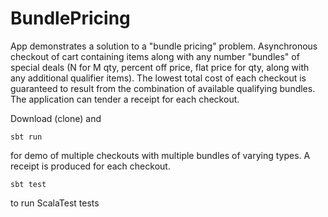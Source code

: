# BundlePricing

App demonstrates a solution to a "bundle pricing" problem. Asynchronous checkout of cart containing items along with any number "bundles" of special deals (N for M qty, percent off price, flat price for qty, along with any additional qualifier items). The lowest total cost of each checkout is guaranteed to result from the combination of available qualifying bundles. The application can tender a receipt for each checkout.

Download (clone) and

    sbt run
    
for demo of multiple checkouts with multiple bundles of varying types. A receipt is produced for each checkout.
    
    sbt test
    
to run ScalaTest tests
